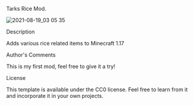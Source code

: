 Tarks Rice Mod.

![2021-08-19_03 05 35](https://user-images.githubusercontent.com/41029975/129996278-95ed5b1b-df1d-405f-8e87-ff3752632f56.png)

Description

Adds various rice related items to Minecraft 1.17

Author's Comments

This is my first mod, feel free to give it a try!

License

This template is available under the CC0 license. Feel free to learn from it and incorporate it in your own projects.
